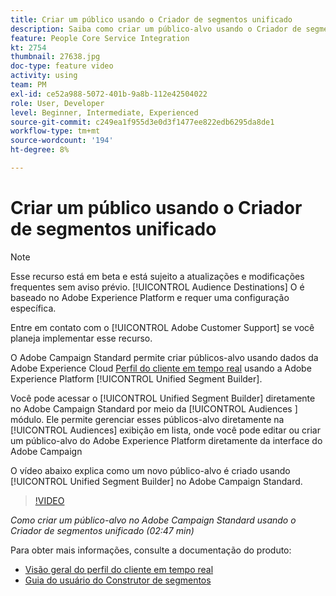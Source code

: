 ```yaml
---
title: Criar um público usando o Criador de segmentos unificado
description: Saiba como criar um público-alvo usando o Criador de segmentos unificado
feature: People Core Service Integration
kt: 2754
thumbnail: 27638.jpg
doc-type: feature video
activity: using
team: PM
exl-id: ce52a988-5072-401b-9a8b-112e42504022
role: User, Developer
level: Beginner, Intermediate, Experienced
source-git-commit: c249ea1f955d3e0d3f1477ee822edb6295da8de1
workflow-type: tm+mt
source-wordcount: '194'
ht-degree: 8%

---
```


# Criar um público usando o Criador de segmentos unificado

>[!NOTE]
>
>Esse recurso está em beta e está sujeito a atualizações e modificações frequentes sem aviso prévio. [!UICONTROL Audience Destinations] O é baseado no Adobe Experience Platform e requer uma configuração específica.
>
>Entre em contato com o [!UICONTROL Adobe Customer Support] se você planeja implementar esse recurso.

O Adobe Campaign Standard permite criar públicos-alvo usando dados da Adobe Experience Cloud [Perfil do cliente em tempo real](https://experienceleague.adobe.com/docs/platform-learn/tutorials/profiles/understanding-the-real-time-customer-profile.html?lang=en) usando a Adobe Experience Platform [!UICONTROL Unified Segment Builder].

Você pode acessar o [!UICONTROL Unified Segment Builder] diretamente no Adobe Campaign Standard por meio da [!UICONTROL Audiences ] módulo. Ele permite gerenciar esses públicos-alvo diretamente na [!UICONTROL Audiences] exibição em lista, onde você pode editar ou criar um público-alvo do Adobe Experience Platform diretamente da interface do Adobe Campaign

O vídeo abaixo explica como um novo público-alvo é criado usando [!UICONTROL Unified Segment Builder] no Adobe Campaign Standard.

>[!VIDEO](https://video.tv.adobe.com/v/27638?quality=12)

*Como criar um público-alvo no Adobe Campaign Standard usando o Criador de segmentos unificado (02:47 min)*

Para obter mais informações, consulte a documentação do produto:

* [Visão geral do perfil do cliente em tempo real](https://experienceleague.adobe.com/docs/experience-platform/landing/home.html)
* [Guia do usuário do Construtor de segmentos](https://experienceleague.adobe.com/docs/experience-platform/landing/home.html)



